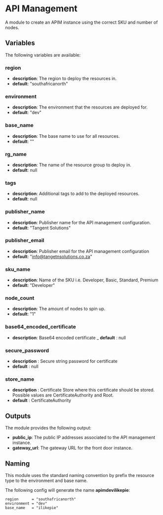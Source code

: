 API Management
=============

A module to create an APIM instance using the correct SKU and number of nodes.

## Variables

The following variables are available:

### region

- __description__: The region to deploy the resources in.
- __default__: "southafricanorth"

### environment

- __description__: The environment that the resources are deployed for.
- __default__: "dev"

### base_name

- __description__: The base name to use for all resources.
- __default__: ""

### rg_name

- __description__: The name of the resource group to deploy in.
- __default__: null

### tags

- __description__: Additional tags to add to the deployed resources.
- __default__: null

### publisher_name

- __description__: Publisher name for the API management configuration.
- __default__: "Tangent Solutions"

### publisher_email

- __description__: Publisher email for the API management configuration
- __default__: "info@tangetnsolutions.co.za"

### sku_name

- __description__: Name of the SKU i.e. Developer, Basic, Standard, Premium
- __default__: "Developer"

### node_count

- __description__: The amount of nodes to spin up.
- __default__: "1"

### base64_encoded_certificate

- __description__: Base64 encoded certificate
_ __default__ : null

### secure_password

- __description__ : Secure string password for certificate
- __default__ : null

### store_name

- __description__ : Certificate Store where this certificate should be stored. Possible values are CertificateAuthority and Root.
- __default__ : CertificateAuthority

## Outputs

The module provides the following output:

- __public_ip__: The public IP addresses associated to the API management instance.
- __gateway_url__: The gateway URL for the front door instance.

## Naming

This module uses the standard naming convention by prefix the resource type
to the environment and base name.

The following config will generate the name __apimdevilikepie__:

```{c#}
region      = "southafricanorth"
environment = "dev"
base_name   = "ilikepie"
```
